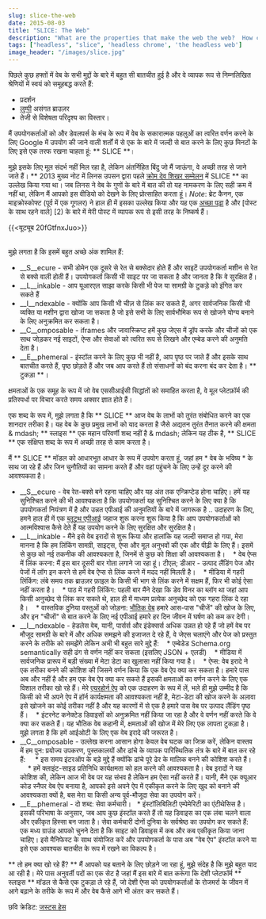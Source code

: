 ```yaml
---
slug: slice-the-web
date: 2015-08-03
title: "SLICE: The Web"
description: "What are the properties that make the web the web?  How can we keep differentiating from native to stay relevant in a mobile world?"
tags: ["headless", "slice", 'headless chrome', 'the headless web']
image_header: "/images/slice.jpg"
---
```



पिछले कुछ हफ्तों में वेब के सभी मुद्दों के बारे में बहुत सी बातचीत हुई है और वे व्यापक रूप से निम्नलिखित श्रेणियों में स्वयं को समूहबद्ध करते हैं:


* प्रदर्शन
* [लुम्पी](/the-lumpy-web/) असंगत ब्राउज़र
* तेजी से विशेषता परिदृश्य का विस्तार।

मैं उपयोगकर्ताओं को और डेवलपर्स के मंच के रूप में वेब के सकारात्मक पहलुओं का त्वरित वर्णन करने के लिए Google में उपयोग की जाने वाली शर्तों में से एक के बारे में जल्दी से बात करने के लिए कुछ मिनटों के लिए इसे एक तरफ रखना चाहता हूं: ** SLICE **।

मुझे इसके लिए मूल संदर्भ नहीं मिल रहा है, लेकिन अंतर्निहित बिंदु जो मैं जाऊंगा, वे अच्छी तरह से जाने जाते हैं। ** 2013 मुख्य नोट में लिनस उपसन द्वारा पहले [क्रोम देव शिखर सम्मेलन](https://developer.chrome.com/devsummit) में SLICE ** का उल्लेख किया गया था। जब लिनस ने वेब के गुणों के बारे में बात की तो यह नामकरण के लिए सही क्रम में नहीं था, लेकिन मैं आपको इस वीडियो को देखने के लिए प्रोत्साहित करता हूं। _Note_: ब्रेट कैनन, एक माइक्रोस्कोफ्ट (पूर्व में एक गूगलर) ने हाल ही में इसका उल्लेख किया और यह एक [अच्छा पढ़ा](http://nothingbutsnark.svbtle.com/going-allin-on-the-mobile-web) है और [पोस्ट के साथ रहने वाले] [2) के बारे में मेरी पोस्ट में व्यापक रूप से इसी तरह के निष्कर्ष हैं।

{{<यूट्यूब 20fGtfnxJuo>}}

<br> मुझे लगता है कि इसमें बहुत अच्छे अंक शामिल हैं:


* __S__ecure - सभी डोमेन एक दूसरे से रेत से बक्सेदार होते हैं और साइटें उपयोगकर्ता मशीन से रेत से बक्से वाली होती हैं। उपयोगकर्ता किसी भी साइट पर जा सकता है और जानता है कि वे सुरक्षित हैं।
* __L__inkable - आप यूआरएल साझा करके किसी भी पेज या सामग्री के टुकड़े को इंगित कर सकते हैं
* __I__ndexable - क्योंकि आप किसी भी चीज़ से लिंक कर सकते हैं, अगर सार्वजनिक किसी भी व्यक्ति या मशीन द्वारा खोजा जा सकता है जो इसे सभी के लिए सार्वभौमिक रूप से खोजने योग्य बनाने के लिए अनुक्रमित कर सकता है।
* __C__omposable - iframes और जावास्क्रिप्ट हमें कुछ जेएस में ड्रॉप करके और चीजों को एक साथ जोड़कर नई साइटों, ऐप्स और सेवाओं को त्वरित रूप से लिखने और एम्बेड करने की अनुमति देता है।
* __E__phemeral - इंस्टॉल करने के लिए कुछ भी नहीं है, आप पृष्ठ पर जाते हैं और इसके साथ बातचीत करते हैं, पृष्ठ छोड़ते हैं और जब आप करते हैं तो संसाधनों को बंद करना बंद कर देता है।
** टुकड़ा **।

क्षमताओं के एक समूह के रूप में जो वेब एससीआईसी सिद्धांतों को समाहित करता है, वे मूल प्लेटफ़ॉर्म की प्रतिस्पर्धा पर विचार करते समय अक्सर ज्ञात होते हैं।

एक शब्द के रूप में, मुझे लगता है कि ** SLICE ** आज वेब के लाभों को तुरंत संबोधित करने का एक शानदार तरीका है। यह वेब के कुछ प्रमुख लाभों को याद करता है जैसे अद्यतन तुरंत तैनात करने की क्षमता & mdash; ** स्लाइस ** एक महान परिवर्णी शब्द नहीं है & mdash; लेकिन यह ठीक है, ** SLICE ** एक संक्षिप्त शब्द के रूप में अच्छी तरह से काम करता है।

मैं ** SLICE ** मॉडल को आधारभूत आधार के रूप में उपयोग करता हूं, जहां हम * वेब के भविष्य * के साथ जा रहे हैं और जिन चुनौतियों का सामना करते हैं और वहां पहुंचने के लिए उन्हें दूर करने की आवश्यकता है।


* __S__ecure - वेब रेत-बक्से बने रहना चाहिए और यह अंत तक एन्क्रिप्टेड होना चाहिए। हमें यह सुनिश्चित करने की भी आवश्यकता है कि उपयोगकर्ता यह सुनिश्चित करने के लिए क्या है कि उपयोगकर्ता नियंत्रण में है और उन्नत एपीआई की अनुमतियों के बारे में जागरूक है .. उदाहरण के लिए, हमने हाल ही में एक [ब्लूटूथ एपीआई](https://developers.google.com/web/updates/2015/07/interact-with-ble-devices-on-the-web?hl=en) जहाज शुरू करना शुरू किया है कि आप उपयोगकर्ताओं को आत्मविश्वास कैसे देते हैं यह उपयोग करने के लिए सुरक्षित और सुरक्षित है।
* __L__inkable - मैंने इसे वेब इरादों से शुरू किया और हालांकि यह जल्दी समाप्त हो गया, मेरा मानना ​​है कि हम लिंकिंग सामग्री, साइट्स, ऐप्स और मूल अनुभवों की एक और पीढ़ी के लिए हैं। इसमें से कुछ को नई तकनीक की आवश्यकता है, जिनमें से कुछ को शिक्षा की आवश्यकता है।
   * वेब ऐप्स में लिंक करना: मैं इस बार दूसरी बार गोता लगाने जा रहा हूं। टीएल; डीआर - उत्पाद लैंडिंग पेज और पेजों में लॉग इन करने से हमें वेब ऐप्स से लिंक करने में मदद नहीं मिलती है।
   * मीडिया में गहरी लिंकिंग: लंबे समय तक ब्राउज़र फ़ाइल के किसी भी भाग से लिंक करने में सक्षम हैं, फिर भी कोई ऐसा नहीं करता है।
   * पाठ में गहरी लिंकिंग: पहली बार मैंने देखा कि डेव विनर का ब्लॉग था जहां आप किसी अनुच्छेद से लिंक कर सकते थे, हाल ही में माध्यम प्रत्येक अनुच्छेद को एक गहरा लिंक दे रहा है।
   * वास्तविक दुनिया वस्तुओं को जोड़ना: [भौतिक वेब](https://google.github.io/physical-web/) हमारे आस-पास "चीजें" की खोज के लिए, और इन "चीजों" से बात करने के लिए नई एपीआई हमारे हर दिन जीवन में घर्षण को कम कर देगी।
* __I__ndexable - हेडलेस वेब, यानी, पार्सर्स और इंडेक्सर्स अधिक उन्नत हो रहे हैं जो हमें वेब पर मौजूद सामग्री के बारे में और अधिक समझने की इजाजत दे रहे हैं, वे जेएस चलाएंगे और पेज को प्रस्तुत करने के तरीके को समझेंगे लेकिन अभी भी बहुत सारे मुद्दे हैं:
   * एम्बेडेड Schema.org semantically सही ढंग से वर्णन नहीं कर सकता (इसलिए JSON + एलडी)
   * मीडिया में सार्वजनिक प्रारूप में बड़ी संख्या में मेटा डेटा का खुलासा नहीं किया गया है।
   * ऐप्स: वेब इरादे ने एक तरीका बनने की कोशिश की जिसने वर्णन किया कि एक वेब ऐप क्या कर सकता है। हमारे पास अब और नहीं है और हम एक वेब ऐप क्या कर सकते हैं इसकी क्षमताओं का वर्णन करने के लिए एक विशाल तरीका खो रहे हैं। मेरे [एयरहोर्न ऐप](https://airhorner.com/) को एक उदाहरण के रूप में लें, भले ही मुझे उम्मीद है कि किसी को भी अपने ऐप में हॉर्न कार्यक्षमता की आवश्यकता नहीं है, मेटा-डेटा की खोज करने के अलावा इसे खोजने का कोई तरीका नहीं है और यह कारणों में से एक है हमारे पास वेब पर उत्पाद लैंडिंग पृष्ठ हैं।
   * इंटरनेट कनेक्टेड डिवाइसों को अनुक्रमित नहीं किया जा रहा है और वे वर्णन नहीं करते कि वे क्या कर सकते हैं। यह भौतिक वेब कहानी में, क्षमताओं की खोज में मेरे लिए एक लापता टुकड़ा है। मुझे लगता है कि हमें आईओटी के लिए एक वेब इरादे की जरूरत है।
* __C__omposable - उल्लेख करना आसान होगा केवल वेब घटक का जिक्र करें, लेकिन वास्तव में हम पुन: प्रयोज्य उपकरण, पुस्तकालयों और ढांचे के व्यापक पारिस्थितिक तंत्र के बारे में बात कर रहे हैं:
    * इस समय इंटरऑप के बड़े मुद्दे हैं क्योंकि ढांचे पूरे ढेर के मालिक बनने की कोशिश करते हैं।
    * हमें क्लाइंट-साइड प्रतिनिधि कार्यक्षमता को हल करने की आवश्यकता है। वेब इरादों ने यह कोशिश की, लेकिन आज भी वेब पर यह संभव है लेकिन हम ऐसा नहीं करते हैं। यानी, मैंने एक क्यूआर कोड स्नैपर वेब ऐप बनाया है, आपको इसे अपने ऐप में एकीकृत करने के लिए खुद को बनाने की आवश्यकता क्यों है, बस मेरा या किसी अन्य पूर्व-मौजूदा सेवा का उपयोग करें।
* __E__phemeral - दो शब्द: सेवा कर्मचारी।
  * इंस्टॉलिबिलिटी एम्पेमेरिटी का एंटीथेसिस है। इसकी परिभाषा के अनुसार, जब आप कुछ इंस्टॉल करते हैं तो यह डिवाइस का एक लंबा चलने वाला और एकीकृत हिस्सा बन जाता है। सेवा कर्मचारी दोनों दुनिया के सर्वश्रेष्ठ का उपयोग कर सकते हैं: एक मध्य ग्राउंड आपको चुनने देता है कि साइट को डिवाइस में कब और कब एकीकृत किया जाना चाहिए। इसे मैनिफेस्ट के साथ संयोजित करें और उपयोगकर्ता के पास अब "वेब ऐप" इंस्टॉल करने या इसे एक आवश्यक बातचीत के रूप में रखने का विकल्प है।


** तो हम क्या खो रहे हैं? ** मैं आपको यह बताने के लिए छोड़ने जा रहा हूं, मुझे संदेह है कि मुझे बहुत याद आ रही है। मेरे पास अनुवर्ती पदों का एक सेट है जहां मैं इस बारे में बात करूंगा कि देशी प्लेटफॉर्म ** स्लाइस ** मॉडल से कैसे एक टुकड़ा ले रहे हैं, जो देशी ऐप्स को उपयोगकर्ताओं के रोजमर्रा के जीवन में आगे बढ़ाने के तरीके के रूप में और वेब कैसे आगे भी अंतर कर सकते हैं।

छवि क्रेडिट: [जस्टस हेस](https://commons.wikimedia.org/wiki/File:The_Big_Slice_-_Rome,_Italy.jpg)
